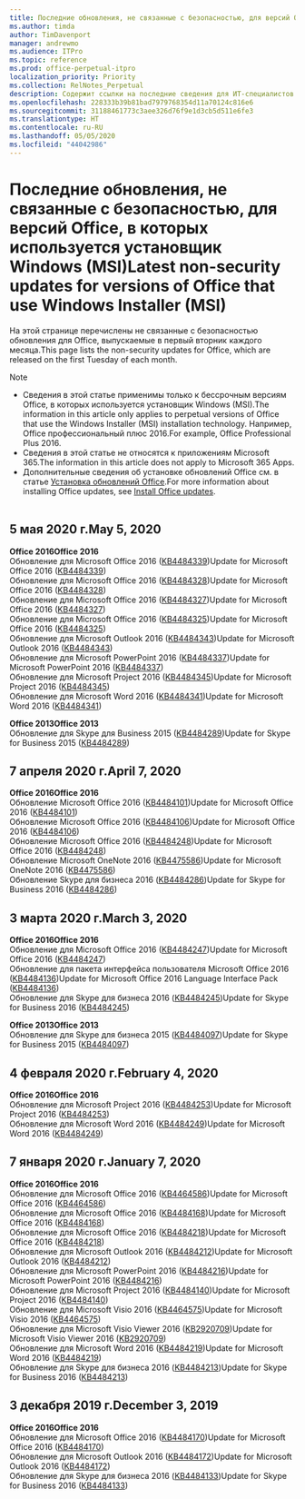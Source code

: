 ```yaml
---
title: Последние обновления, не связанные с безопасностью, для версий Office, в которых используется установщик Windows (MSI)
ms.author: timda
author: TimDavenport
manager: andrewmo
ms.audience: ITPro
ms.topic: reference
ms.prod: office-perpetual-itpro
localization_priority: Priority
ms.collection: RelNotes_Perpetual
description: Содержит ссылки на последние сведения для ИТ-специалистов об обновлениях, не связанных с безопасностью, для бессрочных версий Office 2016, Office 2013 и Office 2010
ms.openlocfilehash: 228333b39b81bad7979768354d11a70124c816e6
ms.sourcegitcommit: 31188461773c3aee326d76f9e1d3cb5d511e6fe3
ms.translationtype: HT
ms.contentlocale: ru-RU
ms.lasthandoff: 05/05/2020
ms.locfileid: "44042986"
---
```

# <a name="latest-non-security-updates-for-versions-of-office-that-use-windows-installer-msi"></a><span data-ttu-id="c929f-103">Последние обновления, не связанные с безопасностью, для версий Office, в которых используется установщик Windows (MSI)</span><span class="sxs-lookup"><span data-stu-id="c929f-103">Latest non-security updates for versions of Office that use Windows Installer (MSI)</span></span>

<span data-ttu-id="c929f-104">На этой странице перечислены не связанные с безопасностью обновления для Office, выпускаемые в первый вторник каждого месяца.</span><span class="sxs-lookup"><span data-stu-id="c929f-104">This page lists the non-security updates for Office, which are released on the first Tuesday of each month.</span></span>

> [!NOTE]
> - <span data-ttu-id="c929f-105">Сведения в этой статье применимы только к бессрочным версиям Office, в которых используется установщик Windows (MSI).</span><span class="sxs-lookup"><span data-stu-id="c929f-105">The information in this article only applies to perpetual versions of Office that use the Windows Installer (MSI) installation technology.</span></span> <span data-ttu-id="c929f-106">Например, Office профессиональный плюс 2016.</span><span class="sxs-lookup"><span data-stu-id="c929f-106">For example, Office Professional Plus 2016.</span></span>
> - <span data-ttu-id="c929f-107">Сведения в этой статье не относятся к приложениям Microsoft 365.</span><span class="sxs-lookup"><span data-stu-id="c929f-107">The information in this article does not apply to Microsoft 365 Apps.</span></span>
> - <span data-ttu-id="c929f-108">Дополнительные сведения об установке обновлений Office см. в статье [Установка обновлений Office](https://support.office.com/article/2ab296f3-7f03-43a2-8e50-46de917611c5).</span><span class="sxs-lookup"><span data-stu-id="c929f-108">For more information about installing Office updates, see [Install Office updates](https://support.office.com/article/2ab296f3-7f03-43a2-8e50-46de917611c5).</span></span>
<br/><br/>

## <a name="may-5-2020"></a><span data-ttu-id="c929f-109">5 мая 2020 г.</span><span class="sxs-lookup"><span data-stu-id="c929f-109">May 5, 2020</span></span>

<span data-ttu-id="c929f-110">**Office 2016**</span><span class="sxs-lookup"><span data-stu-id="c929f-110">**Office 2016**</span></span><br/>
<span data-ttu-id="c929f-111">Обновление для Microsoft Office 2016 ([KB4484339](https://support.microsoft.com/help/4484339))</span><span class="sxs-lookup"><span data-stu-id="c929f-111">Update for Microsoft Office 2016 ([KB4484339](https://support.microsoft.com/help/4484339))</span></span><br/> <span data-ttu-id="c929f-112">Обновление для Microsoft Office 2016 ([KB4484328](https://support.microsoft.com/help/4484328))</span><span class="sxs-lookup"><span data-stu-id="c929f-112">Update for Microsoft Office 2016 ([KB4484328](https://support.microsoft.com/help/4484328))</span></span><br/> <span data-ttu-id="c929f-113">Обновление для Microsoft Office 2016 ([KB4484327](https://support.microsoft.com/help/4484327))</span><span class="sxs-lookup"><span data-stu-id="c929f-113">Update for Microsoft Office 2016 ([KB4484327](https://support.microsoft.com/help/4484327))</span></span><br/> <span data-ttu-id="c929f-114">Обновление для Microsoft Office 2016 ([KB4484325](https://support.microsoft.com/help/4484325))</span><span class="sxs-lookup"><span data-stu-id="c929f-114">Update for Microsoft Office 2016 ([KB4484325](https://support.microsoft.com/help/4484325))</span></span><br/> <span data-ttu-id="c929f-115">Обновление для Microsoft Outlook 2016 ([KB4484343](https://support.microsoft.com/help/4484343))</span><span class="sxs-lookup"><span data-stu-id="c929f-115">Update for Microsoft Outlook 2016 ([KB4484343](https://support.microsoft.com/help/4484343))</span></span><br/> <span data-ttu-id="c929f-116">Обновление для Microsoft PowerPoint 2016 ([KB4484337](https://support.microsoft.com/help/4484337))</span><span class="sxs-lookup"><span data-stu-id="c929f-116">Update for Microsoft PowerPoint 2016 ([KB4484337](https://support.microsoft.com/help/4484337))</span></span><br/> <span data-ttu-id="c929f-117">Обновление для Microsoft Project 2016 ([KB4484345](https://support.microsoft.com/help/4484345))</span><span class="sxs-lookup"><span data-stu-id="c929f-117">Update for Microsoft Project 2016 ([KB4484345](https://support.microsoft.com/help/4484345))</span></span><br/> <span data-ttu-id="c929f-118">Обновление для Microsoft Word 2016 ([KB4484341](https://support.microsoft.com/help/4484341))</span><span class="sxs-lookup"><span data-stu-id="c929f-118">Update for Microsoft Word 2016 ([KB4484341](https://support.microsoft.com/help/4484341))</span></span><br/> 


<span data-ttu-id="c929f-119">**Office 2013**</span><span class="sxs-lookup"><span data-stu-id="c929f-119">**Office 2013**</span></span><br/>
<span data-ttu-id="c929f-120">Обновление для Skype для Business 2015 ([KB4484289](https://support.microsoft.com/help/4484289))</span><span class="sxs-lookup"><span data-stu-id="c929f-120">Update for Skype for Business 2015 ([KB4484289](https://support.microsoft.com/help/4484289))</span></span><br/>

## <a name="april-7-2020"></a><span data-ttu-id="c929f-121">7 апреля 2020 г.</span><span class="sxs-lookup"><span data-stu-id="c929f-121">April 7, 2020</span></span>

<span data-ttu-id="c929f-122">**Office 2016**</span><span class="sxs-lookup"><span data-stu-id="c929f-122">**Office 2016**</span></span><br/>
<span data-ttu-id="c929f-123">Обновление Microsoft Office 2016 ([KB4484101](https://support.microsoft.com/help/4484101))</span><span class="sxs-lookup"><span data-stu-id="c929f-123">Update for Microsoft Office 2016 ([KB4484101](https://support.microsoft.com/help/4484101))</span></span><br/>
<span data-ttu-id="c929f-124">Обновление Microsoft Office 2016 ([KB4484106](https://support.microsoft.com/help/4484106))</span><span class="sxs-lookup"><span data-stu-id="c929f-124">Update for Microsoft Office 2016 ([KB4484106](https://support.microsoft.com/help/4484106))</span></span><br/>
<span data-ttu-id="c929f-125">Обновление Microsoft Office 2016 ([KB4484248](https://support.microsoft.com/help/4484248))</span><span class="sxs-lookup"><span data-stu-id="c929f-125">Update for Microsoft Office 2016 ([KB4484248](https://support.microsoft.com/help/4484248))</span></span><br/>
<span data-ttu-id="c929f-126">Обновление Microsoft OneNote 2016 ([KB4475586](https://support.microsoft.com/help/4475586))</span><span class="sxs-lookup"><span data-stu-id="c929f-126">Update for Microsoft OneNote 2016 ([KB4475586](https://support.microsoft.com/help/4475586))</span></span><br/>
<span data-ttu-id="c929f-127">Обновление Skype для бизнеса 2016 ([KB4484286](https://support.microsoft.com/help/4484286))</span><span class="sxs-lookup"><span data-stu-id="c929f-127">Update for Skype for Business 2016 ([KB4484286](https://support.microsoft.com/help/4484286))</span></span> <br/>


## <a name="march-3-2020"></a><span data-ttu-id="c929f-128">3 марта 2020 г.</span><span class="sxs-lookup"><span data-stu-id="c929f-128">March 3, 2020</span></span>

<span data-ttu-id="c929f-129">**Office 2016**</span><span class="sxs-lookup"><span data-stu-id="c929f-129">**Office 2016**</span></span><br/>
<span data-ttu-id="c929f-130">Обновление для Microsoft Office 2016 ([KB4484247](https://support.microsoft.com/help/4484247))</span><span class="sxs-lookup"><span data-stu-id="c929f-130">Update for Microsoft Office 2016 ([KB4484247](https://support.microsoft.com/help/4484247))</span></span><br/> <span data-ttu-id="c929f-131">Обновление для пакета интерфейса пользователя Microsoft Office 2016 ([KB4484136](https://support.microsoft.com/help/4484136))</span><span class="sxs-lookup"><span data-stu-id="c929f-131">Update for Microsoft Office 2016 Language Interface Pack ([KB4484136](https://support.microsoft.com/help/4484136))</span></span><br/>
<span data-ttu-id="c929f-132">Обновление для Skype для бизнеса 2016 ([KB4484245](https://support.microsoft.com/help/4484245))</span><span class="sxs-lookup"><span data-stu-id="c929f-132">Update for Skype for Business 2016 ([KB4484245](https://support.microsoft.com/help/4484245))</span></span> <br/>

<span data-ttu-id="c929f-133">**Office 2013**</span><span class="sxs-lookup"><span data-stu-id="c929f-133">**Office 2013**</span></span><br/>
<span data-ttu-id="c929f-134">Обновление для Skype для бизнеса 2015 ([KB4484097](https://support.microsoft.com/help/4484097))</span><span class="sxs-lookup"><span data-stu-id="c929f-134">Update for Skype for Business 2015 ([KB4484097](https://support.microsoft.com/help/4484097))</span></span><br/>


## <a name="february-4-2020"></a><span data-ttu-id="c929f-135">4 февраля 2020 г.</span><span class="sxs-lookup"><span data-stu-id="c929f-135">February 4, 2020</span></span>

<span data-ttu-id="c929f-136">**Office 2016**</span><span class="sxs-lookup"><span data-stu-id="c929f-136">**Office 2016**</span></span><br/>
<span data-ttu-id="c929f-137">Обновление для Microsoft Project 2016 ([KB4484253](https://support.microsoft.com/help/4484253))</span><span class="sxs-lookup"><span data-stu-id="c929f-137">Update for Microsoft Project 2016 ([KB4484253](https://support.microsoft.com/help/4484253))</span></span> <br/>
<span data-ttu-id="c929f-138">Обновление для Microsoft Word 2016 ([KB4484249](https://support.microsoft.com/help/4484249))</span><span class="sxs-lookup"><span data-stu-id="c929f-138">Update for Microsoft Word 2016 ([KB4484249](https://support.microsoft.com/help/4484249))</span></span> <br/>

## <a name="january-7-2020"></a><span data-ttu-id="c929f-139">7 января 2020 г.</span><span class="sxs-lookup"><span data-stu-id="c929f-139">January 7, 2020</span></span>

<span data-ttu-id="c929f-140">**Office 2016**</span><span class="sxs-lookup"><span data-stu-id="c929f-140">**Office 2016**</span></span><br/>
<span data-ttu-id="c929f-141">Обновление для Microsoft Office 2016 ([KB4464586](https://support.microsoft.com/help/4464586))</span><span class="sxs-lookup"><span data-stu-id="c929f-141">Update for Microsoft Office 2016 ([KB4464586](https://support.microsoft.com/help/4464586))</span></span> <br/>
<span data-ttu-id="c929f-142">Обновление для Microsoft Office 2016 ([KB4484168](https://support.microsoft.com/help/4484168))</span><span class="sxs-lookup"><span data-stu-id="c929f-142">Update for Microsoft Office 2016 ([KB4484168](https://support.microsoft.com/help/4484168))</span></span> <br/>
<span data-ttu-id="c929f-143">Обновление для Microsoft Office 2016 ([KB4484218](https://support.microsoft.com/help/4484218))</span><span class="sxs-lookup"><span data-stu-id="c929f-143">Update for Microsoft Office 2016 ([KB4484218](https://support.microsoft.com/help/4484218))</span></span> <br/>
<span data-ttu-id="c929f-144">Обновление для Microsoft Outlook 2016 ([KB4484212](https://support.microsoft.com/help/4484212))</span><span class="sxs-lookup"><span data-stu-id="c929f-144">Update for Microsoft Outlook 2016 ([KB4484212](https://support.microsoft.com/help/4484212))</span></span> <br/>
<span data-ttu-id="c929f-145">Обновление для Microsoft PowerPoint 2016 ([KB4484216](https://support.microsoft.com/help/4484216))</span><span class="sxs-lookup"><span data-stu-id="c929f-145">Update for Microsoft PowerPoint 2016 ([KB4484216](https://support.microsoft.com/help/4484216))</span></span> <br/>
<span data-ttu-id="c929f-146">Обновление для Microsoft Project 2016 ([KB4484140](https://support.microsoft.com/help/4484140))</span><span class="sxs-lookup"><span data-stu-id="c929f-146">Update for Microsoft Project 2016 ([KB4484140](https://support.microsoft.com/help/4484140))</span></span> <br/>
<span data-ttu-id="c929f-147">Обновление для Microsoft Visio 2016 ([KB4464575](https://support.microsoft.com/help/4464575))</span><span class="sxs-lookup"><span data-stu-id="c929f-147">Update for Microsoft Visio 2016 ([KB4464575](https://support.microsoft.com/help/4464575))</span></span> <br/>
<span data-ttu-id="c929f-148">Обновление для Microsoft Visio Viewer 2016 ([KB2920709](https://support.microsoft.com/help/2920709))</span><span class="sxs-lookup"><span data-stu-id="c929f-148">Update for Microsoft Visio Viewer 2016 ([KB2920709](https://support.microsoft.com/help/2920709))</span></span> <br/>
<span data-ttu-id="c929f-149">Обновление для Microsoft Word 2016 ([KB4484219](https://support.microsoft.com/help/4484219))</span><span class="sxs-lookup"><span data-stu-id="c929f-149">Update for Microsoft Word 2016 ([KB4484219](https://support.microsoft.com/help/4484219))</span></span> <br/>
<span data-ttu-id="c929f-150">Обновление для Skype для бизнеса 2016 ([KB4484213](https://support.microsoft.com/help/4484213))</span><span class="sxs-lookup"><span data-stu-id="c929f-150">Update for Skype for Business 2016 ([KB4484213](https://support.microsoft.com/help/4484213))</span></span> <br/>


## <a name="december-3-2019"></a><span data-ttu-id="c929f-151">3 декабря 2019 г.</span><span class="sxs-lookup"><span data-stu-id="c929f-151">December 3, 2019</span></span>

<span data-ttu-id="c929f-152">**Office 2016**</span><span class="sxs-lookup"><span data-stu-id="c929f-152">**Office 2016**</span></span><br/>
<span data-ttu-id="c929f-153">Обновление для Microsoft Office 2016 ([KB4484170](https://support.microsoft.com/help/4484170))</span><span class="sxs-lookup"><span data-stu-id="c929f-153">Update for Microsoft Office 2016 ([KB4484170](https://support.microsoft.com/help/4484170))</span></span> <br/>
<span data-ttu-id="c929f-154">Обновление для Microsoft Outlook 2016 ([KB4484172](https://support.microsoft.com/help/4484172))</span><span class="sxs-lookup"><span data-stu-id="c929f-154">Update for Microsoft Outlook 2016 ([KB4484172](https://support.microsoft.com/help/4484172))</span></span> <br/>
<span data-ttu-id="c929f-155">Обновление для Skype для бизнеса 2016 ([KB4484133](https://support.microsoft.com/help/4484133))</span><span class="sxs-lookup"><span data-stu-id="c929f-155">Update for Skype for Business 2016 ([KB4484133](https://support.microsoft.com/help/4484133))</span></span> <br/>


